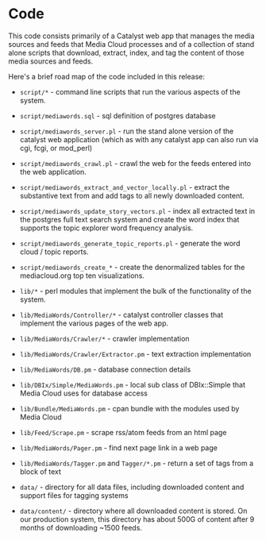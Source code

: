 # Code

This code consists primarily of a Catalyst web app that manages the media
sources and feeds that Media Cloud processes and of a collection of stand
alone scripts that download, extract, index, and tag the content of those
media sources and feeds.

Here's a brief road map of the code included in this release:

* `script/*` - command line scripts that run the various aspects of the system.

* `script/mediawords.sql` - sql definition of postgres database

* `script/mediawords_server.pl` - run the stand alone version of the catalyst
  web application (which as with any catalyst app can also run via cgi, fcgi,
  or mod_perl)

* `script/mediawords_crawl.pl` - crawl the web for the feeds entered into the
  web application.

* `script/mediawords_extract_and_vector_locally.pl` - extract the substantive
  text from and add tags to all newly downloaded content.
  
* `script/mediawords_update_story_vectors.pl` - index all extracted text in
  the postgres full text search system and create the word index that 
  supports the topic explorer word frequency analysis.
  
* `script/mediawords_generate_topic_reports.pl` - generate the word cloud / 
  topic reports.  
  
* `script/mediawords_create_*` - create the denormalized tables for the
  mediacloud.org top ten visualizations.

* `lib/*` - perl modules that implement the bulk of the functionality of the
  system.

* `lib/MediaWords/Controller/*` - catalyst controller classes that implement
  the various pages of the web app.
  
* `lib/MediaWords/Crawler/*` - crawler implementation

* `lib/MediaWords/Crawler/Extractor.pm` - text extraction implementation

* `lib/MediaWords/DB.pm` - database connection details

* `lib/DBIx/Simple/MediaWords.pm` - local sub class of DBIx::Simple that
  Media Cloud uses for database access
  
* `lib/Bundle/MediaWords.pm` - cpan bundle with the modules used by Media Cloud

* `lib/Feed/Scrape.pm` - scrape rss/atom feeds from an html page

* `lib/MediaWords/Pager.pm` - find next page link in a web page

* `lib/MediaWords/Tagger.pm` and `Tagger/*.pm` - return a set of tags from a block
  of text

* `data/` - directory for all data files, including downloaded content and 
  support files for tagging systems
  
* `data/content/` - directory where all downloaded content is stored.  On our 
  production system, this directory has about 500G of content after
  9 months of downloading ~1500 feeds.
